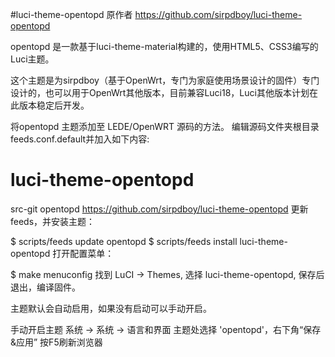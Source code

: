 #luci-theme-opentopd
原作者 https://github.com/sirpdboy/luci-theme-opentopd



opentopd 是一款基于luci-theme-material构建的，使用HTML5、CSS3编写的Luci主题。

这个主题是为sirpdboy（基于OpenWrt，专门为家庭使用场景设计的固件）专门设计的，也可以用于OpenWrt其他版本，目前兼容Luci18，Luci其他版本计划在此版本稳定后开发。

将opentopd 主题添加至 LEDE/OpenWRT 源码的方法。
编辑源码文件夹根目录feeds.conf.default并加入如下内容:

# luci-theme-opentopd
src-git opentopd  https://github.com/sirpdboy/luci-theme-opentopd
更新feeds，并安装主题：

$ scripts/feeds update opentopd
$ scripts/feeds install luci-theme-opentopd
打开配置菜单：

$ make menuconfig
找到 LuCI -> Themes, 选择 luci-theme-opentopd, 保存后退出，编译固件。

主题默认会自动启用，如果没有启动可以手动开启。

手动开启主题
系统 -> 系统 -> 语言和界面
主题处选择 'opentopd'，右下角“保存&应用”
按F5刷新浏览器
 
